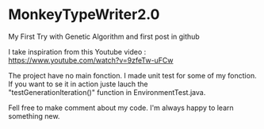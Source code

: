 # MonkeyTypeWriter2.0
My First Try with Genetic Algorithm and first post in github

I take inspiration from this Youtube video : https://www.youtube.com/watch?v=9zfeTw-uFCw

The project have no main fonction. I made unit test for some of my fonction. If you want to se it in action juste lauch the  
"testGenerationIteration()" function  in EnvironmentTest.java.

Fell free to make comment about my code. I'm always happy to learn something new.
